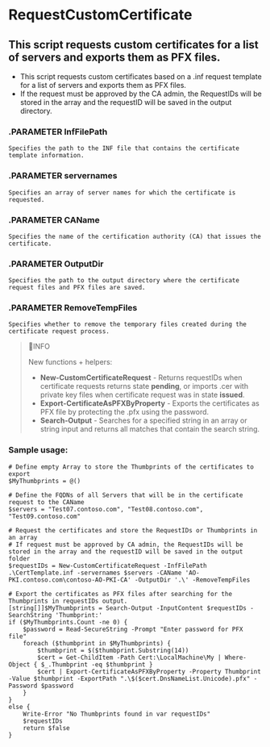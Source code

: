 # RequestCustomCertificate

## This script requests custom certificates for a list of servers and exports them as PFX files.

- This script requests custom certificates based on a .inf request template for a list of servers and exports them as PFX files.<br>
- If the request must be approved by the CA admin, the RequestIDs will be stored in the array and the requestID will be saved in the output directory.<br>

### .PARAMETER InfFilePath
    Specifies the path to the INF file that contains the certificate template information.

### .PARAMETER servernames
    Specifies an array of server names for which the certificate is requested.

### .PARAMETER CAName
    Specifies the name of the certification authority (CA) that issues the certificate.

### .PARAMETER OutputDir
    Specifies the path to the output directory where the certificate request files and PFX files are saved.

### .PARAMETER RemoveTempFiles
    Specifies whether to remove the temporary files created during the certificate request process.

> 📘INFO
> 
> New functions + helpers:
> - <b>New-CustomCertificateRequest</b> - Returns requestIDs when certificate requests returns state <b>pending</b>, or imports .cer with private key files when certificate request was in state <b>issued</b>.
> - <b>Export-CertificateAsPFXByProperty</b> - Exports the certificates as PFX file by protecting the .pfx using the password.
> - <b>Search-Output</b> - Searches for a specified string in an array or string input and returns all matches that contain the search string. 
   
### Sample usage:
```
# Define empty Array to store the Thumbprints of the certificates to export
$MyThumbprints = @()

# Define the FQDNs of all Servers that will be in the certificate request to the CAName
$servers = "Test07.contoso.com", "Test08.contoso.com", "Test09.contoso.com"

# Request the certificates and store the RequestIDs or Thumbprints in an array
# If request must be approved by CA admin, the RequestIDs will be stored in the array and the requestID will be saved in the output folder
$requestIDs = New-CustomCertificateRequest -InfFilePath .\CertTemplate.inf -servernames $servers -CAName 'AO-PKI.contoso.com\contoso-AO-PKI-CA' -OutputDir '.\' -RemoveTempFiles

# Export the certificates as PFX files after searching for the Thumbprints in requestIDs output.
[string[]]$MyThumbprints = Search-Output -InputContent $requestIDs -SearchString 'Thumbprint:'
if ($MyThumbprints.Count -ne 0) {
    $password = Read-SecureString -Prompt "Enter password for PFX file"  
    foreach ($thumbprint in $MyThumbprints) {
        $thumbprint = $($thumbprint.Substring(14))
        $cert = Get-ChildItem -Path Cert:\LocalMachine\My | Where-Object { $_.Thumbprint -eq $thumbprint }
        $cert | Export-CertificateAsPFXByProperty -Property Thumbprint -Value $thumbprint -ExportPath ".\$($cert.DnsNameList.Unicode).pfx" -Password $password
    }
}
else {
    Write-Error "No Thumbprints found in var requestIDs"
    $requestIDs
    return $false
}
```
